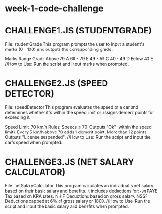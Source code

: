 # week-1-code-challenge

# CHALLENGE1.JS (STUDENTGRADE)
File: studentGrade
This program prompts the user to input a student's marks (0 - 100) and outputs the corresponding grade:

Marks Range	Grade
Above 79	A
60 - 79	    B
49 - 59	    C
40 - 49	    D
Below 40	E
//How to Use:
Run the script and input marks when prompted.


# CHALLENGE2.JS (SPEED DETECTOR)
File: speedDetector
This program evaluates the speed of a car and determines whether it's within the speed limit or assigns demerit points for exceeding it.

Speed Limit: 70 km/h
Rules:
Speeds ≤ 70: Outputs "Ok" (within the speed limit).
Every 5 km/h above 70 adds 1 demerit point.
More than 12 points: Outputs "License suspended".
//How to Use:
Run the script and input the car's speed when prompted.


# CHALLENGE3.JS (NET SALARY CALCULATOR)
File: netSalaryCalculator
This program calculates an individual's net salary based on their basic salary and benefits. It includes deductions for:`-BN`
        PAYE Tax based on KRA rates.
        NHIF Deductions based on gross salary.
        NSSF Deductions capped at 6% of gross salary or 1800.
//How to Use:
Run the script and input the basic salary and benefits when prompted.
